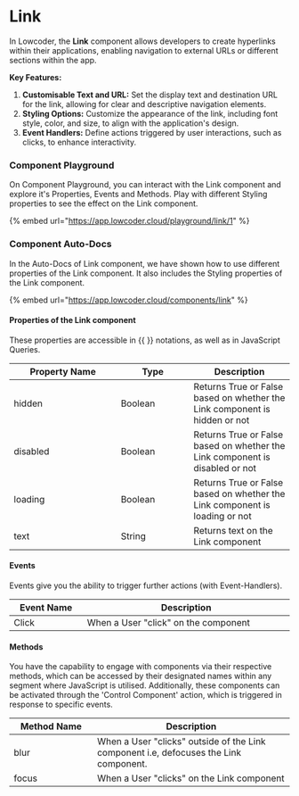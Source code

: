 # Link

In Lowcoder, the **Link** component allows developers to create hyperlinks within their applications, enabling navigation to external URLs or different sections within the app.

**Key Features:**

1. **Customisable Text and URL:** Set the display text and destination URL for the link, allowing for clear and descriptive navigation elements.
2. **Styling Options:** Customize the appearance of the link, including font style, color, and size, to align with the application's design.
3. **Event Handlers:** Define actions triggered by user interactions, such as clicks, to enhance interactivity.

### Component Playground

On Component Playground, you can interact with the Link component and explore it's Properties, Events and Methods. Play with different Styling properties to see the effect on the Link component.

{% embed url="https://app.lowcoder.cloud/playground/link/1" %}

### Component Auto-Docs

In the Auto-Docs of Link component, we have shown how to use different properties of the  Link component. It also includes the Styling properties of the Link component.

{% embed url="https://app.lowcoder.cloud/components/link" %}

#### Properties of the Link component <a href="#properties-of-the-table" id="properties-of-the-table"></a>

These properties are accessible in \{{ \}} notations, as well as in JavaScript Queries.

<table><thead><tr><th width="176.38671875">Property Name</th><th width="114.9921875">Type</th><th>Description</th></tr></thead><tbody><tr><td>hidden</td><td>Boolean</td><td>Returns True or False based on whether the Link component is hidden or not</td></tr><tr><td>disabled</td><td>Boolean</td><td>Returns True or False based on whether the Link component is disabled or not</td></tr><tr><td>loading</td><td>Boolean</td><td>Returns True or False based on whether the Link component is loading or not</td></tr><tr><td>text</td><td>String</td><td>Returns text on the Link component</td></tr></tbody></table>

#### Events <a href="#events" id="events"></a>

Events give you the ability to trigger further actions (with Event-Handlers).

<table><thead><tr><th width="152.5625">Event Name</th><th width="495.39453125">Description</th></tr></thead><tbody><tr><td>Click</td><td>When a User "click" on the component</td></tr></tbody></table>

#### Methods <a href="#methods" id="methods"></a>

You have the capability to engage with components via their respective methods, which can be accessed by their designated names within any segment where JavaScript is utilised. Additionally, these components can be activated through the 'Control Component' action, which is triggered in response to specific events.

<table><thead><tr><th width="177.9296875">Method Name</th><th width="485.80078125">Description</th></tr></thead><tbody><tr><td>blur</td><td>When a User "clicks" outside of the Link component i.e, defocuses the Link component.</td></tr><tr><td>focus</td><td>When a User "clicks" on the Link component</td></tr></tbody></table>

